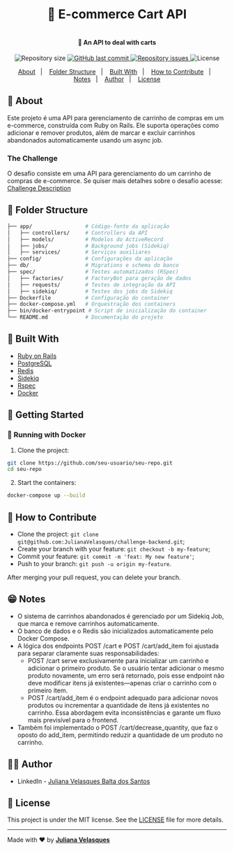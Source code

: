 <h1 align="center"> 🛒 E-commerce Cart API <h1>
<h4 align="center">
  🚀 An API to deal with carts
</h4>

<p align="center">
  
  <img alt="Repository size" src="https://img.shields.io/github/repo-size/JulianaVelasques/challenge-backend">
  
  <a href="https://github.com/JulianaVelasques/challenge-backend/commits/main">
    <img alt="GitHub last commit" src="https://img.shields.io/github/last-commit/JulianaVelasques/challenge-backend">
  </a>

  <a href="https://github.com/JulianaVelasques/challenge-backend/issues">
    <img alt="Repository issues" src="https://img.shields.io/github/issues/JulianaVelasques/challenge-backend">
  </a>

  <img alt="License" src="https://img.shields.io/badge/license-MIT-brightgreen">
</p>

<p align="center">
  <a href="#page_with_curl-about">About</a>&nbsp;&nbsp;&nbsp;|&nbsp;&nbsp;&nbsp;
  <a href="#construction-folder-structuret">Folder Structure</a>&nbsp;&nbsp;&nbsp;|&nbsp;&nbsp;&nbsp;
  <a href="#wrench-built-with">Built With</a>&nbsp;&nbsp;&nbsp;|&nbsp;&nbsp;&nbsp;
  <a href="#-how-to-contribute">How to Contribute</a>&nbsp;&nbsp;&nbsp;|&nbsp;&nbsp;&nbsp;
  <a href="#grin-notes">Notes</a>&nbsp;&nbsp;&nbsp;|&nbsp;&nbsp;&nbsp;
  <a href="#woman_technologist-author">Author</a>&nbsp;&nbsp;&nbsp;|&nbsp;&nbsp;&nbsp;
  <a href="#memo-license">License</a>
</p>
 
## :page_with_curl: About
Este projeto é uma API para gerenciamento de carrinho de compras em um e-commerce, construída com Ruby on Rails. Ele suporta operações como adicionar e remover produtos, além de marcar e excluir carrinhos abandonados automaticamente usando um async job.

### The Challenge
O desafio consiste em uma API para gerenciamento do um carrinho de compras de e-commerce. Se quiser mais detalhes sobre o desafio acesse: [Challenge Description](https://github.com/JulianaVelasques/challenge-backend/blob/main/challenge_description.md)


## :construction: Folder Structure
```bash
├── app/                 # Código-fonte da aplicação
│   ├── controllers/     # Controllers da API
│   ├── models/          # Modelos do ActiveRecord
│   ├── jobs/            # Background jobs (Sidekiq)
│   ├── services/        # Serviços auxiliares
├── config/              # Configurações da aplicação
├── db/                  # Migrations e schema do banco
├── spec/                # Testes automatizados (RSpec)
│   ├── factories/       # FactoryBot para geração de dados
│   ├── requests/        # Testes de integração da API
│   ├── sidekiq/         # Testes dos jobs do Sidekiq
├── Dockerfile           # Configuração do container
├── docker-compose.yml   # Orquestração dos containers
├── bin/docker-entrypoint # Script de inicialização do container
└── README.md            # Documentação do projeto
```
## :wrench: Built With
- [Ruby on Rails](https://rubyonrails.org/)
- [PostgreSQL](https://www.postgresql.org/)
- [Redis](https://redis.io/)
- [Sidekiq](https://sidekiq.org/)
- [Rspec](https://rspec.info/)
- [Docker](https://www.docker.com/)

## 🚀 Getting Started
### 🐳 Running with Docker
1) Clone the project:
```bash
git clone https://github.com/seu-usuario/seu-repo.git
cd seu-repo
```

2) Start the containers:
```bash
docker-compose up --build
```

## 🤔 How to Contribute

- Clone the project: `git clone git@github.com:JulianaVelasques/challenge-backend.git`;
- Create your branch with your feature: `git checkout -b my-feature`;
- Commit your feature: `git commit -m 'feat: My new feature'`;
- Push to your branch: `git push -u origin my-feature`.

After merging your pull request, you can delete your branch.

## :grin: Notes
- O sistema de carrinhos abandonados é gerenciado por um Sidekiq Job, que marca e remove carrinhos automaticamente.
- O banco de dados e o Redis são inicializados automaticamente pelo Docker Compose.
- A lógica dos endpoints POST /cart e POST /cart/add_item foi ajustada para separar claramente suas responsabilidades:
  - POST /cart serve exclusivamente para inicializar um carrinho e adicionar o primeiro produto. Se o usuário tentar adicionar o mesmo produto novamente, um erro será retornado, pois esse endpoint não deve modificar itens já existentes—apenas criar o carrinho com o primeiro item.
  - POST /cart/add_item é o endpoint adequado para adicionar novos produtos ou incrementar a quantidade de itens já existentes no carrinho.
Essa abordagem evita inconsistências e garante um fluxo mais previsível para o frontend.
- Também foi implementado o POST /cart/decrease_quantity, que faz o oposto do add_item, permitindo reduzir a quantidade de um produto no carrinho.


## :woman_technologist: Author
- LinkedIn - [Juliana Velasques Balta dos Santos](https://www.linkedin.com/in/julianavelasquesbalta/)
  
## :memo: License

This project is under the MIT license. See the [LICENSE](LICENSE.md) file for more details.

---

Made with ♥ by <tr>
    <td align="center"><a href="https://github.com/JulianaVelasques"><b>Juliana Velasques</b></a><br /></td>
<tr>
